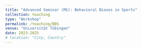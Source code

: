 ```yaml
---
title: "Advanced Seminar (MS): Behavioral Biases in Sports"
collection: teaching
type: "Workshop"
permalink: /teaching/BBS
venue: "Universität Tübingen"
date: 2023-2025
# location: "City, Country"
---
```

